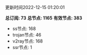 更新时间2022-12-15 01:20:01

**总订阅: 73**
**总节点: 1165**
**有效节点: 383**
- ss节点: 168
- trojan节点: 46
- v2ray节点: 168
- ssr节点: 1

